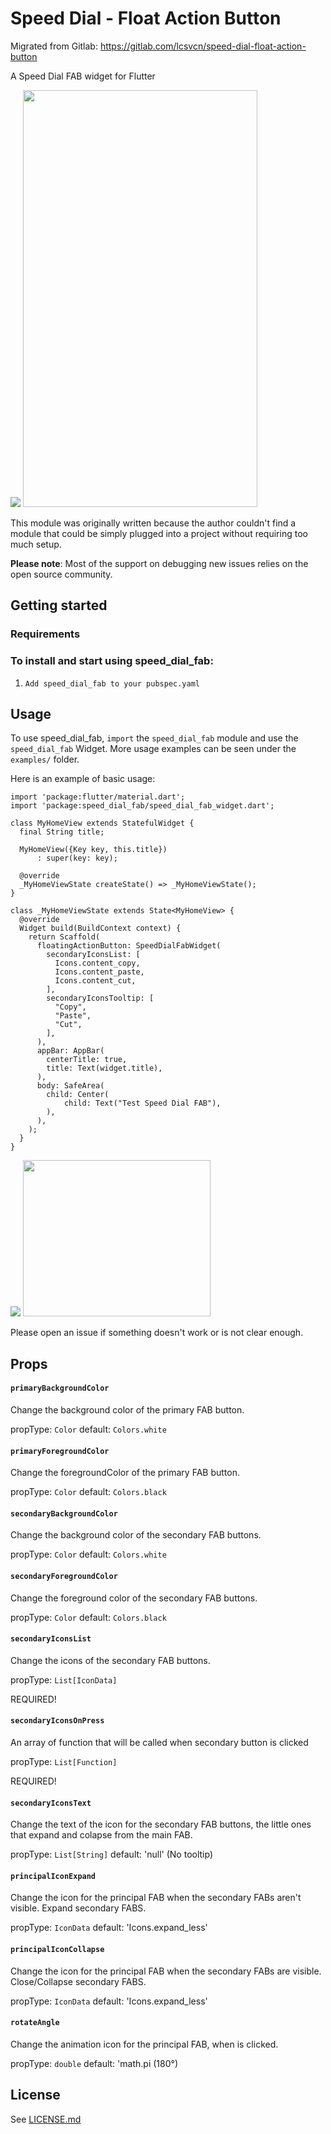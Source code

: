 # Speed Dial - Float Action Button
Migrated from Gitlab: https://gitlab.com/lcsvcn/speed-dial-float-action-button

A Speed Dial FAB widget for Flutter

![](/https://i.imgur.com/NUYF5KQ.gif)
<img src="https://i.imgur.com/NUYF5KQ.gif"  width="375" height="667">


This module was originally written because the author couldn't find a module that could be simply plugged into a project without requiring too much setup.

**Please note**: Most of the support on debugging new issues relies on the open source community.

## Getting started

### Requirements
### To install and start using speed_dial_fab:

1. `Add speed_dial_fab to your pubspec.yaml`
## Usage

To use speed_dial_fab, `import` the `speed_dial_fab` module and use the `speed_dial_fab` Widget. More usage examples can be seen under the `examples/` folder.

Here is an example of basic usage:

```
import 'package:flutter/material.dart';
import 'package:speed_dial_fab/speed_dial_fab_widget.dart';

class MyHomeView extends StatefulWidget {
  final String title;
  
  MyHomeView({Key key, this.title})
      : super(key: key);

  @override
  _MyHomeViewState createState() => _MyHomeViewState();
}

class _MyHomeViewState extends State<MyHomeView> {
  @override
  Widget build(BuildContext context) {
    return Scaffold(
      floatingActionButton: SpeedDialFabWidget(
        secondaryIconsList: [
          Icons.content_copy,
          Icons.content_paste,
          Icons.content_cut,
        ],
        secondaryIconsTooltip: [
          "Copy",
          "Paste",
          "Cut",
        ],
      ),
      appBar: AppBar(
        centerTitle: true,
        title: Text(widget.title),
      ),
      body: SafeArea(
        child: Center(
            child: Text("Test Speed Dial FAB"),
        ),
      ),
    );
  }
}

```

![](/https://i.imgur.com/n6qPgzD.png)
<img src="https://i.imgur.com/n6qPgzD.png"  width="300" height="250">

Please open an issue if something doesn't work or is not clear enough.

## Props

#### `primaryBackgroundColor`

Change the background color of the primary FAB button.

propType: `Color`
default: `Colors.white`

#### `primaryForegroundColor`

Change the foregroundColor of the primary FAB button.

propType: `Color`
default: `Colors.black`

#### `secondaryBackgroundColor`

Change the background color of the secondary FAB buttons.

propType: `Color`
default: `Colors.white`

#### `secondaryForegroundColor`

Change the foreground color of the secondary FAB buttons.


propType: `Color`
default: `Colors.black`

#### `secondaryIconsList`

Change the icons of the secondary FAB buttons.

propType: `List[IconData]`

REQUIRED!

#### `secondaryIconsOnPress`

An array of function that will be called when secondary button is clicked

propType: `List[Function]`

REQUIRED!

#### `secondaryIconsText`

Change the text of the icon for the secondary FAB buttons, the little ones that expand and colapse from the main FAB.

propType: `List[String]`
default: 'null' (No tooltip)

#### `principalIconExpand`

Change the icon for the principal FAB when the secondary FABs aren't visible. Expand secondary FABS.

propType: `IconData`
default: 'Icons.expand_less'

#### `principalIconCollapse`

Change the icon for the principal FAB when the secondary FABs are visible. Close/Collapse secondary FABS.

propType: `IconData`
default: 'Icons.expand_less'

#### `rotateAngle`

Change the animation icon for the principal FAB, when is clicked.

propType: `double`
default: 'math.pi (180°)

## License

See [LICENSE.md](LICENSE.md)
